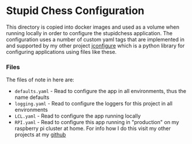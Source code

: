 Stupid Chess Configuration
==========================
This directory is copied into docker images and used as a volume when running locally in order
to configure the stupidchess application. The configuration uses a number of custom yaml tags
that are implemented in and supported by my other project [jconfigure](https://github.com/norwoodj/jconfigure)
which is a python library for configuring applications using files like these.

### Files
The files of note in here are:

* `defaults.yaml` - Read to configure the app in all environments, thus the name defaults
* `logging.yaml` - Read to configure the loggers for this project in all environments
* `LCL.yaml` - Read to configure the app running locally
* `RPI.yaml` - Read to configure this app running in "production" on my raspberry pi cluster
  at home. For info how I do this visit my other projects at my [github](https://github.com/norwoodj)
